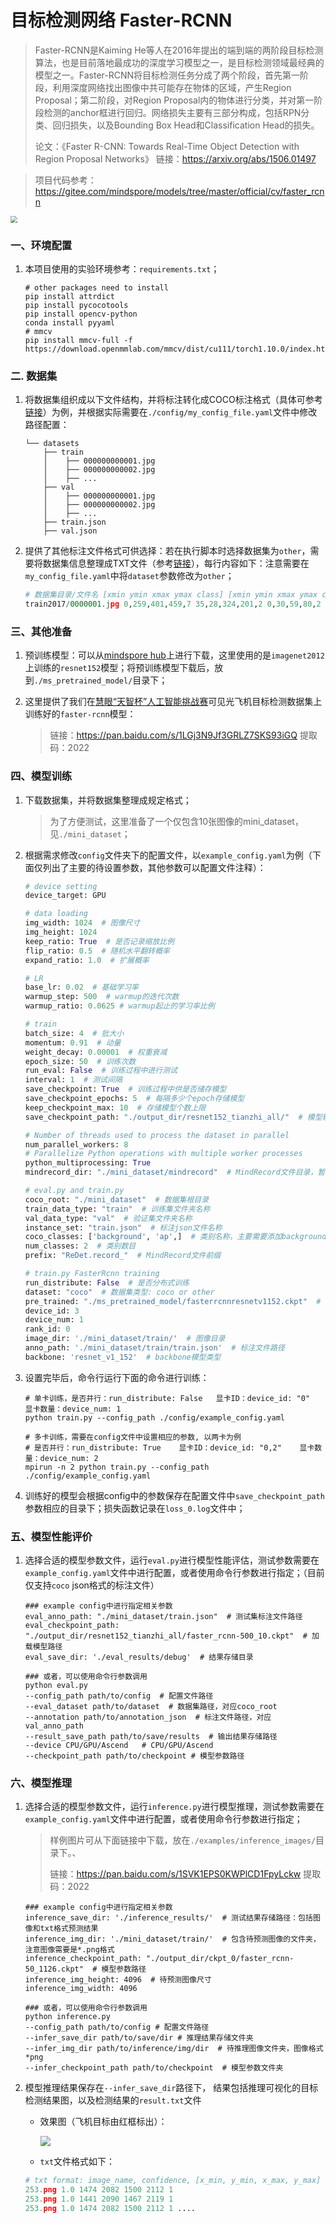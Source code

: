 # 目标检测网络 Faster-RCNN
> Faster-RCNN是Kaiming He等人在2016年提出的端到端的两阶段目标检测算法，也是目前落地最成功的深度学习模型之一，是目标检测领域最经典的模型之一。Faster-RCNN将目标检测任务分成了两个阶段，首先第一阶段，利用深度网络找出图像中共可能存在物体的区域，产生Region Proposal；第二阶段，对Region Proposal内的物体进行分类，并对第一阶段检测的anchor框进行回归。网络损失主要有三部分构成，包括RPN分类、回归损失，以及Bounding Box Head和Classification Head的损失。
>
> 论文：《Faster R-CNN: Towards Real-Time Object Detection with Region Proposal Networks》
> 链接：https://arxiv.org/abs/1506.01497

> 项目代码参考：https://gitee.com/mindspore/models/tree/master/official/cv/faster_rcnn

<img src="./img/arch.png" style="zoom: 67%;" />



### 一、环境配置

1. 本项目使用的实验环境参考：`requirements.txt`；

   ```shell
   # other packages need to install
   pip install attrdict
   pip install pycocotools
   pip install opencv-python
   conda install pyyaml
   # mmcv
   pip install mmcv-full -f https://download.openmmlab.com/mmcv/dist/cu111/torch1.10.0/index.html

### 二. 数据集

1. 将数据集组织成以下文件结构，并将标注转化成COCO标注格式（具体可参考[链接](./examples/coco_example.json)）为例，并根据实际需要在`./config/my_config_file.yaml`文件中修改路径配置：

   ```shell
   └── datasets
       ├── train
       │    ├── 000000000001.jpg
       │    ├── 000000000002.jpg
       │    ├── ...
       ├── val
       │    ├── 000000000001.jpg
       │    ├── 000000000002.jpg
       │    ├── ...
       ├── train.json
       ├── val.json
   ```

2. 提供了其他标注文件格式可供选择：若在执行脚本时选择数据集为`other`，需要将数据集信息整理成TXT文件（参考[链接](./examples/txt_example.txt)），每行内容如下：注意需要在`my_config_file.yaml`中将`dataset`参数修改为`other`；

   ```python
   # 数据集目录/文件名 [xmin ymin xmax ymax class] [xmin ymin xmax ymax class]
   train2017/0000001.jpg 0,259,401,459,7 35,28,324,201,2 0,30,59,80,2
   ```

### 三、其他准备

1. 预训练模型：可以从[mindspore hub](https://www.mindspore.cn/hub/docs/zh-CN/master/loading_model_from_hub.html)上进行下载，这里使用的是`imagenet2012`上训练的`resnet152`模型；将预训练模型下载后，放到`./ms_pretrained_model/`目录下；

2. 这里提供了我们在[慧眼“天智杯”人工智能挑战赛](https://www.rsaicp.com/)可见光飞机目标检测数据集上训练好的`faster-rcnn`模型：

   > 链接：https://pan.baidu.com/s/1LGj3N9Jf3GRLZ7SKS93iGQ 
   > 提取码：2022 

### 四、模型训练

1. 下载数据集，并将数据集整理成规定格式；

   > 为了方便测试，这里准备了一个仅包含10张图像的mini_dataset，见`./mini_dataset`；

2. 根据需求修改`config`文件夹下的配置文件，以`example_config.yaml`为例（下面仅列出了主要的待设置参数，其他参数可以配置文件注释）：

   ```python
   # device setting
   device_target: GPU  
   
   # data loading
   img_width: 1024  # 图像尺寸
   img_height: 1024 
   keep_ratio: True  # 是否记录缩放比例
   flip_ratio: 0.5  # 随机水平翻转概率
   expand_ratio: 1.0  # 扩展概率
   
   # LR
   base_lr: 0.02  # 基础学习率
   warmup_step: 500  # warmup的迭代次数
   warmup_ratio: 0.0625 # warmup起止的学习率比例
   
   # train
   batch_size: 4  # 批大小
   momentum: 0.91  # 动量
   weight_decay: 0.00001  # 权重衰减
   epoch_size: 50  # 训练次数
   run_eval: False  # 训练过程中进行测试
   interval: 1  # 测试间隔
   save_checkpoint: True  # 训练过程中供是否储存模型
   save_checkpoint_epochs: 5  # 每隔多少个epoch存储模型
   keep_checkpoint_max: 10  # 存储模型个数上限
   save_checkpoint_path: "./output_dir/resnet152_tianzhi_all/"  # 模型输出路径
   
   # Number of threads used to process the dataset in parallel
   num_parallel_workers: 8  
   # Parallelize Python operations with multiple worker processes
   python_multiprocessing: True
   mindrecord_dir: "./mini_dataset/mindrecord"  # MindRecord文件目录，暂不需要使用
   
   # eval.py and train.py
   coco_root: "./mini_dataset"  # 数据集根目录
   train_data_type: "train"  # 训练集文件夹名称
   val_data_type: "val"  # 验证集文件夹名称
   instance_set: "train.json"  # 标注json文件名称
   coco_classes: ['background', 'ap',]  # 类别名称，主要需要添加background类别
   num_classes: 2  # 类别数目
   prefix: "ReDet.record_"  # MindRecord文件前缀
   
   # train.py FasterRcnn training
   run_distribute: False  # 是否分布式训练
   dataset: "coco"  # 数据集类型: coco or other
   pre_trained: "./ms_pretrained_model/fasterrcnnresnetv1152.ckpt"  # 预训练模型路径
   device_id: 3 
   device_num: 1
   rank_id: 0 
   image_dir: './mini_dataset/train/'  # 图像目录
   anno_path: './mini_dataset/train/train.json'  # 标注文件路径
   backbone: 'resnet_v1_152'  # backbone模型类型

4. 设置完毕后，命令行运行下面的命令进行训练：

   ```shell
   # 单卡训练，是否并行：run_distribute: False   显卡ID：device_id: "0"    显卡数量：device_num: 1
   python train.py --config_path ./config/example_config.yaml
   
   # 多卡训练，需要在config文件中设置相应的参数, 以两卡为例
   # 是否并行：run_distribute: True    显卡ID：device_id: "0,2"    显卡数量：device_num: 2
   mpirun -n 2 python train.py --config_path ./config/example_config.yaml 

5. 训练好的模型会根据config中的参数保存在配置文件中`save_checkpoint_path`参数相应的目录下；损失函数记录在`loss_0.log`文件中；

### 五、模型性能评价

1. 选择合适的模型参数文件，运行`eval.py`进行模型性能评估，测试参数需要在`example_config.yaml`文件中进行配置，或者使用命令行参数进行指定；（目前仅支持`coco`  json格式的标注文件）

   ```shell
   ### example config中进行指定相关参数
   eval_anno_path: "./mini_dataset/train.json"  # 测试集标注文件路径
   eval_checkpoint_path: "./output_dir/resnet152_tianzhi_all/faster_rcnn-500_10.ckpt"  # 加载模型路径
   eval_save_dir: './eval_results/debug'  # 结果存储目录
   
   ### 或者，可以使用命令行参数调用
   python eval.py  
   --config_path path/to/config  # 配置文件路径
   --eval_dataset path/to/dataset  # 数据集路径，对应coco_root
   --annotation path/to/annotation_json  # 标注文件路径，对应val_anno_path
   --result_save_path path/to/save/results  # 输出结果存储路径
   --device CPU/GPU/Ascend   # CPU/GPU/Ascend
   --checkpoint_path path/to/checkpoint # 模型参数路径

### 六、模型推理

1. 选择合适的模型参数文件，运行`inference.py`进行模型推理，测试参数需要在`example_config.yaml`文件中进行配置，或者使用命令行参数进行指定；

   > 样例图片可从下面链接中下载，放在`./examples/inference_images/`目录下。、
   >
   > 链接：https://pan.baidu.com/s/1SVK1EPS0KWPlCD1FpyLckw 
   > 提取码：2022 

   ```shell
   ### example config中进行指定相关参数
   inference_save_dir: './inference_results/'  # 测试结果存储路径：包括图像和txt格式预测结果
   inference_img_dir: './mini_dataset/train/'  # 包含待预测图像的文件夹，注意图像需要是*.png格式
   inference_checkpoint_path: "./output_dir/ckpt_0/faster_rcnn-50_1126.ckpt"  # 模型参数路径
   inference_img_height: 4096  # 待预测图像尺寸
   inference_img_width: 4096
       
   ### 或者，可以使用命令行参数调用
   python inference.py 
   --config_path path/to/config # 配置文件路径 
   --infer_save_dir path/to/save/dir # 推理结果存储文件夹
   --infer_img_dir path/to/inference/img/dir  # 待推理图像文件夹，图像格式*png
   --infer_checkpoint_path path/to/checkpoint  # 模型参数文件夹
   ```

2. 模型推理结果保存在`--infer_save_dir`路径下， 结果包括推理可视化的目标检测结果图，以及检测结果的`result.txt`文件

   - 效果图（飞机目标由红框标出）：

     ![](./img/res_example.png)

   - `txt`文件格式如下：

   ```python
   # txt format: image_name, confidence, [x_min, y_min, x_max, y_max] class_id
   253.png 1.0 1474 2082 1500 2112 1 
   253.png 1.0 1441 2090 1467 2119 1 
   253.png 1.0 1474 2082 1500 2112 1 ....

